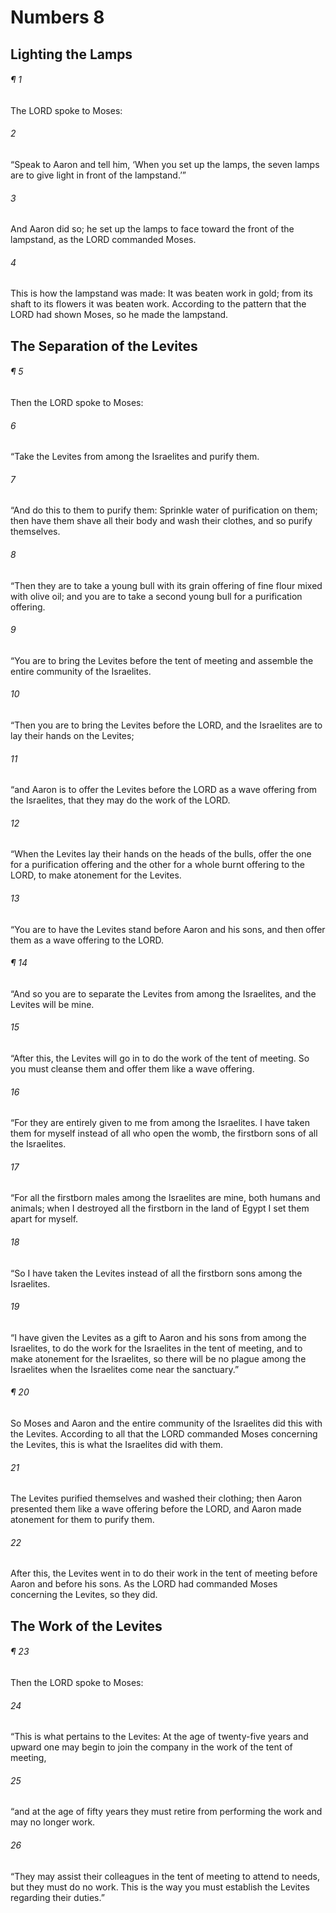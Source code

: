 # Numbers 8
## Lighting the Lamps
###### ¶ 1
The LORD spoke to Moses:
###### 2
“Speak to Aaron and tell him, ‘When you set up the lamps, the seven lamps are to give light in front of the lampstand.’”
###### 3
And Aaron did so; he set up the lamps to face toward the front of the lampstand, as the LORD commanded Moses.
###### 4
This is how the lampstand was made: It was beaten work in gold; from its shaft to its flowers it was beaten work. According to the pattern that the LORD had shown Moses, so he made the lampstand.
## The Separation of the Levites
###### ¶ 5
Then the LORD spoke to Moses:
###### 6
“Take the Levites from among the Israelites and purify them.
###### 7
“And do this to them to purify them: Sprinkle water of purification on them; then have them shave all their body and wash their clothes, and so purify themselves.
###### 8
“Then they are to take a young bull with its grain offering of fine flour mixed with olive oil; and you are to take a second young bull for a purification offering.
###### 9
“You are to bring the Levites before the tent of meeting and assemble the entire community of the Israelites.
###### 10
“Then you are to bring the Levites before the LORD, and the Israelites are to lay their hands on the Levites;
###### 11
“and Aaron is to offer the Levites before the LORD as a wave offering from the Israelites, that they may do the work of the LORD.
###### 12
“When the Levites lay their hands on the heads of the bulls, offer the one for a purification offering and the other for a whole burnt offering to the LORD, to make atonement for the Levites.
###### 13
“You are to have the Levites stand before Aaron and his sons, and then offer them as a wave offering to the LORD.
###### ¶ 14
“And so you are to separate the Levites from among the Israelites, and the Levites will be mine.
###### 15
“After this, the Levites will go in to do the work of the tent of meeting. So you must cleanse them and offer them like a wave offering.
###### 16
“For they are entirely given to me from among the Israelites. I have taken them for myself instead of all who open the womb, the firstborn sons of all the Israelites.
###### 17
“For all the firstborn males among the Israelites are mine, both humans and animals; when I destroyed all the firstborn in the land of Egypt I set them apart for myself.
###### 18
“So I have taken the Levites instead of all the firstborn sons among the Israelites.
###### 19
“I have given the Levites as a gift to Aaron and his sons from among the Israelites, to do the work for the Israelites in the tent of meeting, and to make atonement for the Israelites, so there will be no plague among the Israelites when the Israelites come near the sanctuary.”
###### ¶ 20
So Moses and Aaron and the entire community of the Israelites did this with the Levites. According to all that the LORD commanded Moses concerning the Levites, this is what the Israelites did with them.
###### 21
The Levites purified themselves and washed their clothing; then Aaron presented them like a wave offering before the LORD, and Aaron made atonement for them to purify them.
###### 22
After this, the Levites went in to do their work in the tent of meeting before Aaron and before his sons. As the LORD had commanded Moses concerning the Levites, so they did.
## The Work of the Levites
###### ¶ 23
Then the LORD spoke to Moses:
###### 24
“This is what pertains to the Levites: At the age of twenty-five years and upward one may begin to join the company in the work of the tent of meeting,
###### 25
“and at the age of fifty years they must retire from performing the work and may no longer work.
###### 26
“They may assist their colleagues in the tent of meeting to attend to needs, but they must do no work. This is the way you must establish the Levites regarding their duties.”
